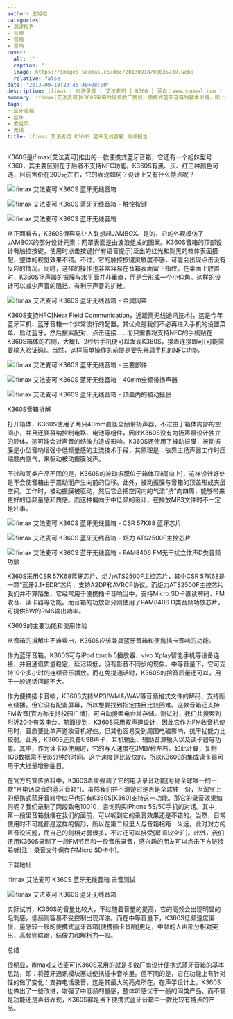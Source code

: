 ```yaml
---
author: 王旭晗
categories:
- 测评报告
- 音频
- 音箱
- 音响
cover:
  alt: ''
  caption: ''
  image: https://images.soomal.cc/doc/20130918/00035739.webp
  relative: false
date: '2013-09-18T23:45:49+08:00'
description: ifimax | 电话录音 | 艾法麦可 | K360 | 源自：www.soomal.com | 版权：原创 |  平均/总评分：09.50/76
summary: ifimax[艾法麦可]K360S采用的是多数厂商设计便携式蓝牙音箱的基本思路，即：将蓝牙通讯模块塞进便携插卡音响里。但不同的是，它在功能上有针对性的做了变化：支持电话录音，这是其最大的亮点所在。在声学设计上，K360S也做出了一些改进，增强了中低频的量感，整体听感优于一般的同类产品。
tags:
- 蓝牙音箱
- 蓝牙
- 麦克风
- 无线
title: ifimax 艾法麦可 K360S 蓝牙无线音箱 测评报告
---
```


K360S是ifimax[艾法麦可]推出的一款便携式蓝牙音箱，它还有一个姐妹型号K360，其主要区别在于后者不支持NFC功能。K360S有黑、灰、红三种颜色可选，目前售价在200元左右，它的表现如何？设计上又有什么特点呢？



![ifimax 艾法麦可 K360S 蓝牙无线音箱](https://images.soomal.cc/doc/20130718/00033596.webp)



![ifimax 艾法麦可 K360S 蓝牙无线音箱 - 触控按键](https://images.soomal.cc/doc/20130718/00033599.webp)



![ifimax 艾法麦可 K360S 蓝牙无线音箱](https://images.soomal.cc/doc/20130718/00033597.webp)



从正面看去，K360S很容易让人联想起JAMBOX。是的，它的外观模仿了JAMBOX的部分设计元素：网罩表面是由波浪组成的图案。K360S音箱的顶部设计有触控按键，使用时点击按键[伴有语音提示]泛出的红光和黝黑的箱体表面搭配，整体的视觉效果不错。不过，它的触控按键灵敏度不够，可能会出现点击没有反应的情况。同时，这样的操作也非常容易在音箱表面留下指纹。在桌面上放置时，K360S扬声器的振膜与水平面并非垂直，而是会形成一个小仰角。这样的设计可以减少声音的阻挡，有利于声音的扩散。



![ifimax 艾法麦可 K360S 蓝牙无线音箱 - 金属网罩](https://images.soomal.cc/doc/20130718/00033600.webp)



K360S支持NFC[Near Field Communication，近距离无线通讯技术]，这是今年蓝牙耳机、蓝牙音箱一个非常流行的配置。其优点是我们不必再进入手机的设置菜单、启动蓝牙，然后搜索配对、点击连接……而只需要将支持NFC的手机贴在K360S箱体的右侧，大概1、2秒后手机便可以发现K360S，接着连接即可[可能需要输入验证码]。当然，这样简单操作的前提是要先开启手机的NFC功能。



![ifimax 艾法麦可 K360S 蓝牙无线音箱 - 主要部件](https://images.soomal.cc/doc/20130718/00033622.webp)



![ifimax 艾法麦可 K360S 蓝牙无线音箱 - 40mm全频带扬声器](https://images.soomal.cc/doc/20130718/00033619.webp)



![ifimax 艾法麦可 K360S 蓝牙无线音箱 - 顶盖内的被动振膜](https://images.soomal.cc/doc/20130718/00033621.webp)



K360S音箱拆解



打开箱体，K360S使用了两只40mm直径全频带扬声器。不过由于箱体内部的空间小，并且还要容纳控制电路、电池等组件，因此K360S没有为扬声器设计独立的腔体，这可能会对声音的结像力造成影响。K360S还使用了被动振膜，被动振膜是小型音响增强中低频量感的主流技术手段，其原理是：依靠主扬声器工作时压缩腔内空气，来驱动被动振膜发声。



不过和同类产品不同的是，K360S的被动振膜位于箱体顶部[向上]，这样设计好处是不会使音箱由于震动而产生向前的位移。此外，被动振膜与音箱的顶盖形成夹层空间。工作时，被动振膜被驱动，然后它会把空间内的气流“挤”向四周，能够带来更好的低频量感和质感。而这种偏向于中低频的设计，在播放MP3文件时不一定是坏事。



![ifimax 艾法麦可 K360S 蓝牙无线音箱 - CSR 57K68 蓝牙芯片](https://images.soomal.cc/doc/20130718/00033616.webp)



![ifimax 艾法麦可 K360S 蓝牙无线音箱 - 炬力 ATS2500F主控芯片](https://images.soomal.cc/doc/20130718/00033610.webp)



![ifimax 艾法麦可 K360S 蓝牙无线音箱 - PAM8406 FM无干扰立体声D类音频功放](https://images.soomal.cc/doc/20130718/00033611.webp)



K360S采用CSR 57K68蓝牙芯片、炬力ATS2500F主控芯片，其中CSR 57K68是一颗“蓝牙2.1+EDR”芯片，支持A2DP和AVRCP协议。而炬力ATS2500F主控芯片我们并不算陌生，它经常用于便携插卡音响当中，支持Micro SD卡直读解码、FM收音、读卡器等功能。而音箱的功放部分则使用了PAM8406 D类音频功放芯片，可提供5W的RMS输出功率。



K360S的主要功能和使用体验



从音箱的拆解中不难看出，K360S应该兼具蓝牙音箱和便携插卡音响的功能。



作为蓝牙音箱，K360S可与iPod touch 5播放器、vivo Xplay智能手机等设备连接，并且通讯质量稳定、延迟较低，没有影音不同步的现象。中等音量下，它可支持10个多小时的连续音乐播放。而在免提通话时，K360S的拾音质量还可以，用于一般通话问题不大。



作为便携插卡音响，K360S支持MP3/WMA/WAV等音频格式文件的解码，支持断点续播。但它没有配备屏幕，所以想要找到指定曲目比较困难。这款音箱还支持FM收音[官方称支持校园广播]，可自动搜索电台并存储。测试时，我们共搜索到附近20个有效电台。前面提到，K360S采用双声道设计，因此它作为FM收音机使用时，音质要比单声道收音机好些。但其也容易受到周围电磁影响，抗干扰能力比较弱。此外，K360S还具备USB声卡、耳机输出、辅助音源输入以及读卡器等功能。其中，作为读卡器使用时，它的写入速度在3MB/秒左右。如此计算，复制1GB数据需不到6分钟的时间。这个速度是比较快的，所以K360S的集成读卡器可用于大批量增删曲目。



在官方的宣传资料中，K360S着重强调了它的电话录音功能[号称全球唯一的一款“带电话录音的蓝牙音箱”]。虽然我们并不清楚它是否是全球独一份，但淘宝上的便携式蓝牙音箱中似乎也只有K360S[K360]支持这一功能。那它的录音效果如何呢？我们录制了两段致电10010，咨询购买iPhone 5S/5C手机的对话。其中，第一段里音箱就摆在我们的面前，可以听到它的录音效果还是不错的。当然，日常使用时不可能都是这样的情形，所以在第二段里人与音箱相距一米远。此时对方的声音没问题，而自己的则相对弱很多，不过还可以接受[房间较空旷]。此外，我们还用K360S录制了一段FM节目和一段音乐录音，感兴趣的朋友可以点击下方链接聆听[注：录音文件保存在Micro SD卡中]。







下载地址



ifimax 艾法麦可 K360S 蓝牙无线音箱 录音测试



![ifimax 艾法麦可 K360S 蓝牙无线音箱](https://images.soomal.cc/doc/20130718/00033603.webp)



实际试听，K360S的音量比较大，不过随着音量的提高，它的高频会出现明显的毛刺感，低频则容易不受控制出现浑浊。而在中等音量下，K360S低频速度偏慢，量感较一般的便携式蓝牙音箱[便携插卡音响]更足，中频的人声部分相对突出，高频则略暗，结像力和解析力一般。



总结



很明显，ifimax[艾法麦可]K360S采用的就是多数厂商设计便携式蓝牙音箱的基本思路，即：将蓝牙通讯模块塞进便携插卡音响里。但不同的是，它在功能上有针对性的做了变化：支持电话录音，这是其最大的亮点所在。在声学设计上，K360S也做出了一些改进，增强了中低频的量感，整体听感优于一般的同类产品。而不管是功能还是声音表现，K360S都是当下便携式蓝牙音箱中一款比较有特点的产品。